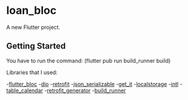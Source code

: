 # loan_bloc

A new Flutter project.

## Getting Started

You have to run the command:
(flutter pub run build_runner build)

Libraries that I used:

-[flutter_bloc](https://pub.dev/packages/flutter_bloc)
-[dio](https://pub.dev/packages/dio)
-[retrofit](https://pub.dev/packages/retrofit)
-[json_serializable](https://pub.dev/packages/json_serializable)
-[get_it](https://pub.dev/packages/get_it)
-[localstorage](https://pub.dev/packages/localstorage)
-[intl](https://pub.dev/packages/intl)
-[table_calendar](https://pub.dev/packages/table_calendar)
-[retrofit_generator](https://pub.dev/packages/retrofit_generator)
-[build_runner](https://pub.dev/packages/build_runner)